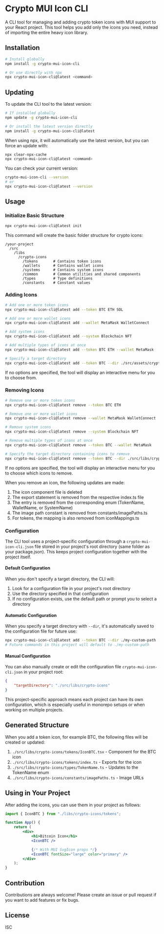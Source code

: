# Crypto MUI Icon CLI

A CLI tool for managing and adding crypto token icons with MUI support to your React project. This tool helps you add only the icons you need, instead of importing the entire heavy icon library.

## Installation

```bash
# Install globally
npm install -g crypto-mui-icon-cli

# Or use directly with npx
npx crypto-mui-icon-cli@latest <command>
```

## Updating

To update the CLI tool to the latest version:

```bash
# If installed globally
npm update -g crypto-mui-icon-cli

# Or install the latest version directly
npm install -g crypto-mui-icon-cli@latest
```

When using npx, it will automatically use the latest version, but you can force an update with:

```bash
npx clear-npx-cache
npx crypto-mui-icon-cli@latest <command>
```

You can check your current version:

```bash
crypto-mui-icon-cli --version
# or
npx crypto-mui-icon-cli@latest --version
```

## Usage

### Initialize Basic Structure

```bash
npx crypto-mui-icon-cli@latest init
```

This command will create the basic folder structure for crypto icons:

```
/your-project
  /src
    /libs
      /crypto-icons
        /tokens       # Contains token icons
        /wallets      # Contains wallet icons
        /systems      # Contains system icons
        /common       # Common utilities and shared components
        /types        # Type definitions
        /constants    # Constant values
```

### Adding Icons

```bash
# Add one or more token icons
npx crypto-mui-icon-cli@latest add --token BTC ETH SOL

# Add one or more wallet icons
npx crypto-mui-icon-cli@latest add --wallet MetaMask WalletConnect

# Add system icons
npx crypto-mui-icon-cli@latest add --system Blockchain NFT

# Add multiple types of icons at once
npx crypto-mui-icon-cli@latest add --token BTC ETH --wallet MetaMask

# Specify a target directory
npx crypto-mui-icon-cli@latest add --token BTC --dir ./src/assets/crypto
```

If no options are specified, the tool will display an interactive menu for you to choose from.

### Removing Icons

```bash
# Remove one or more token icons
npx crypto-mui-icon-cli@latest remove --token BTC ETH

# Remove one or more wallet icons
npx crypto-mui-icon-cli@latest remove --wallet MetaMask WalletConnect

# Remove system icons
npx crypto-mui-icon-cli@latest remove --system Blockchain NFT

# Remove multiple types of icons at once
npx crypto-mui-icon-cli@latest remove --token BTC --wallet MetaMask

# Specify the target directory containing icons to remove
npx crypto-mui-icon-cli@latest remove --token BTC --dir ./src/libs/crypto-icons
```

If no options are specified, the tool will display an interactive menu for you to choose which icons to remove.

When you remove an icon, the following updates are made:

1. The icon component file is deleted
2. The export statement is removed from the respective index.ts file
3. The entry is removed from the corresponding enum (TokenName, WalletName, or SystemName)
4. The image path constant is removed from constants/imagePaths.ts
5. For tokens, the mapping is also removed from iconMappings.ts

### Configuration

The CLI tool uses a project-specific configuration through a `crypto-mui-icon-cli.json` file stored in your project's root directory (same folder as your package.json). This keeps project configuration together with the project itself.

#### Default Configuration

When you don't specify a target directory, the CLI will:

1. Look for a configuration file in your project's root directory
2. Use the directory specified in that configuration
3. If no configuration exists, use the default path or prompt you to select a directory

#### Automatic Configuration

When you specify a target directory with `--dir`, it's automatically saved to the configuration file for future use:

```bash
npx crypto-mui-icon-cli@latest add --token BTC --dir ./my-custom-path
# Future commands in this project will default to ./my-custom-path
```

#### Manual Configuration

You can also manually create or edit the configuration file `crypto-mui-icon-cli.json` in your project root:

```json
{
    "targetDirectory": "./src/libs/crypto-icons"
}
```

This project-specific approach means each project can have its own configuration, which is especially useful in monorepo setups or when working on multiple projects.

## Generated Structure

When you add a token icon, for example BTC, the following files will be created or updated:

1. `./src/libs/crypto-icons/tokens/IconBTC.tsx` - Component for the BTC icon
2. `./src/libs/crypto-icons/tokens/index.ts` - Exports for the icon
3. `./src/libs/crypto-icons/types/TokenName.ts` - Updates to the TokenName enum
4. `./src/libs/crypto-icons/constants/imagePaths.ts` - Image URLs

## Using in Your Project

After adding the icons, you can use them in your project as follows:

```jsx
import { IconBTC } from "./libs/crypto-icons/tokens";

function App() {
    return (
        <div>
            <h1>Bitcoin Icon</h1>
            <IconBTC />

            {/* With MUI SvgIcon props */}
            <IconBTC fontSize="large" color="primary" />
        </div>
    );
}
```

## Contribution

Contributions are always welcome! Please create an issue or pull request if you want to add features or fix bugs.

## License

ISC
